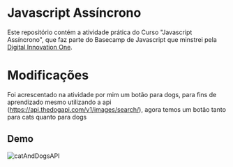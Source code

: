# Javascript Assíncrono

Este repositório contém a atividade prática do Curso "Javascript Assíncrono", que faz parte do Basecamp de Javascript que minstrei pela [Digital Innovation One](https://digitalinnovation.one/).

# Modificações

Foi acrescentado na atividade por mim um botão para dogs, para fins de aprendizado mesmo utilizando a api (https://api.thedogapi.com/v1/images/search/), agora temos um botão tanto para cats quanto para dogs

## Demo

![catAndDogsAPI](./catdog.gif)
